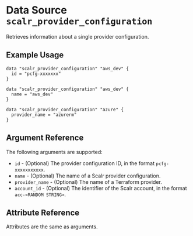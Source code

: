 
# Data Source `scalr_provider_configuration` 

Retrieves information about a single provider configuration.

## Example Usage

```hcl
data "scalr_provider_configuration" "aws_dev" {
  id = "pcfg-xxxxxxx"
}
```

```hcl
data "scalr_provider_configuration" "aws_dev" {
  name = "aws_dev"
}
```

```hcl
data "scalr_provider_configuration" "azure" {
  provider_name = "azurerm"
}
```

## Argument Reference

The following arguments are supported:

* `id` - (Optional) The provider configuration ID, in the format `pcfg-xxxxxxxxxxx`.
* `name` - (Optional) The name of a Scalr provider configuration.
* `provider_name` - (Optional) The name of a Terraform provider.
* `account_id` - (Optional) The identifier of the Scalr account, in the format `acc-<RANDOM STRING>`.

## Attribute Reference

Attributes are the same as arguments.
